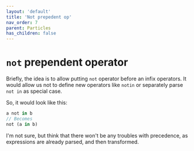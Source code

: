 ```yaml
---
layout: 'default'
title: 'Not prepedent op'
nav_order: 7
parent: Particles
has_children: false
---
```


# `not` prependent operator

Briefly, the idea is to allow putting `not` operator before an infix operators. 
It would allow us not to define new operators like `notin` or separately parse `not in` as special case. 

So, it would look like this:
```rust
a not in b
// Becomes
not (a in b)
```

I'm not sure, but think that there won't be any troubles with precedence, as expressions are already parsed, and then transformed.
